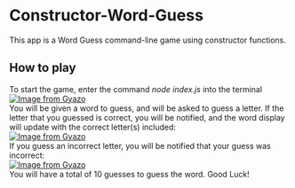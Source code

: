 # Constructor-Word-Guess
This app is a Word Guess command-line game using constructor functions.  
## How to play  
To start the game, enter the command *node index.js* into the terminal   
[![Image from Gyazo](https://i.gyazo.com/26961e41ff0a1a47c87f0910c14de6ba.gif)](https://gyazo.com/26961e41ff0a1a47c87f0910c14de6ba)    
You will be given a word to guess, and will be asked to guess a letter. 
If the letter that you guessed is correct, you will be notified, and the word display will update with the correct letter(s) included:    
[![Image from Gyazo](https://i.gyazo.com/23c0fd1fb1870fae41b1a6169d477a8d.gif)](https://gyazo.com/23c0fd1fb1870fae41b1a6169d477a8d)    
If you guess an incorrect letter, you will be notified that your guess was incorrect:    
[![Image from Gyazo](https://i.gyazo.com/175c80643977c3ed1f2c5d7aa9c3bc59.gif)](https://gyazo.com/175c80643977c3ed1f2c5d7aa9c3bc59)    
You will have a total of 10 guesses to guess the word. Good Luck!